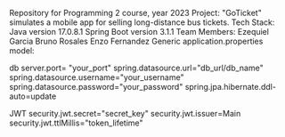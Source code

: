 Repository for Programming 2 course, year 2023
Project: "GoTicket" simulates a mobile app for selling long-distance bus tickets.
Tech Stack:
Java version 17.0.8.1
Spring Boot version 3.1.1
Team Members:
Ezequiel Garcia
Bruno Rosales
Enzo Fernandez
Generic application.properties model:

db
server.port= "your_port"
spring.datasource.url="db_url/db_name"
spring.datasource.username="your_username"
spring.datasource.password="your_password"
spring.jpa.hibernate.ddl-auto=update

JWT
security.jwt.secret="secret_key"
security.jwt.issuer=Main
security.jwt.ttlMillis="token_lifetime"
